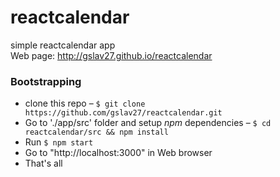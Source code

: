 # reactcalendar
simple reactcalendar app  
Web page: http://gslav27.github.io/reactcalendar

### Bootstrapping

- clone this repo – `$ git clone https://github.com/gslav27/reactcalendar.git`
- Go to './app/src' folder and setup *npm* dependencies – `$ cd reactcalendar/src && npm install`
- Run `$ npm start`
- Go to "http://localhost:3000" in Web browser
- That's all

